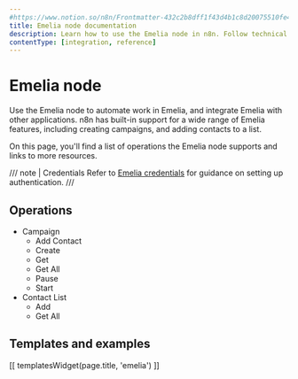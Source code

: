 ```yaml
---
#https://www.notion.so/n8n/Frontmatter-432c2b8dff1f43d4b1c8d20075510fe4
title: Emelia node documentation
description: Learn how to use the Emelia node in n8n. Follow technical documentation to integrate Emelia node into your workflows.
contentType: [integration, reference]
---
```


# Emelia node

Use the Emelia node to automate work in Emelia, and integrate Emelia with other applications. n8n has built-in support for a wide range of Emelia features, including creating campaigns, and adding contacts to a list. 

On this page, you'll find a list of operations the Emelia node supports and links to more resources.

/// note | Credentials
Refer to [Emelia credentials](/integrations/builtin/credentials/emelia.md) for guidance on setting up authentication. 
///

## Operations

* Campaign
    * Add Contact
    * Create
    * Get
    * Get All
    * Pause
    * Start
* Contact List
    * Add
    * Get All

## Templates and examples

<!-- see https://www.notion.so/n8n/Pull-in-templates-for-the-integrations-pages-37c716837b804d30a33b47475f6e3780 -->
[[ templatesWidget(page.title, 'emelia') ]]

